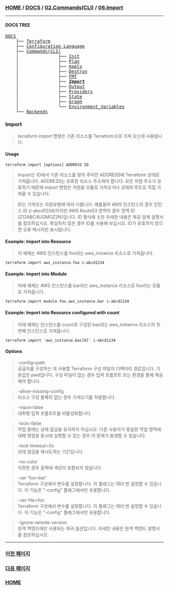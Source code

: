 ### [HOME](https://github.com/MZCMSC/Terraform/blob/main/README.md) / [DOCS](https://github.com/MZCMSC/Terraform/blob/main/DOCS/README.md) / [02.Commands(CLI)](https://github.com/MZCMSC/Terraform/blob/main/DOCS/02_Commands(CLI)/README.md) / [06.Import](https://github.com/MZCMSC/Terraform/blob/main/DOCS/02_Commands(CLI)/06_Import/README.md)

---

#### DOCS TREE

<pre>
<a href = "https://github.com/MZCMSC/Terraform/blob/main/DOCS/README.md">DOCS</a>
    ├── <a href = "https://github.com/MZCMSC/Terraform/blob/main/DOCS/00_Terraform/README.md">Terraform</a>
    ├── <a href = "https://github.com/MZCMSC/Terraform/blob/main/DOCS/01_Configuration_Language/README.md">Configuration Language</a>
    ├── <a href ="https://github.com/MZCMSC/Terraform/blob/main/DOCS/02_Commands(CLI)/README.md">Commands(CLI)</a>
    │               ├── <a href = "https://github.com/MZCMSC/Terraform/blob/main/DOCS/02_Commands(CLI)/01_Init/README.md">Init</a>
    │               ├── <a href = "https://github.com/MZCMSC/Terraform/blob/main/DOCS/02_Commands(CLI)/02_Plan/README.md">Plan</a>
    │               ├── <a href = "https://github.com/MZCMSC/Terraform/blob/main/DOCS/02_Commands(CLI)/03_Apply/README.md">Apply</a>
    │               ├── <a href = "https://github.com/MZCMSC/Terraform/blob/main/DOCS/02_Commands(CLI)/04_Destroy/README.md">Destroy</a>
    │               ├── <a href = "https://github.com/MZCMSC/Terraform/blob/main/DOCS/02_Commands(CLI)/05_FMT/README.md">FMT</a>
    │               ├── <i><b><a href = "https://github.com/MZCMSC/Terraform/blob/main/DOCS/02_Commands(CLI)/06_Import/README.md">Import</a></b></i>
    │               ├── <a href = "https://github.com/MZCMSC/Terraform/blob/main/DOCS/02_Commands(CLI)/07_Output/README.md">Output</a>
    │               ├── <a href = "https://github.com/MZCMSC/Terraform/blob/main/DOCS/02_Commands(CLI)/08_Providers/README.md">Providers</a>
    │               ├── <a href = "https://github.com/MZCMSC/Terraform/blob/main/DOCS/02_Commands(CLI)/09_State/README.md">State</a>
    │               ├── <a href = "https://github.com/MZCMSC/Terraform/blob/main/DOCS/02_Commands(CLI)/10_Graph/README.md">Graph</a>
    │               └── <a href = "https://github.com/MZCMSC/Terraform/blob/main/DOCS/02_Commands(CLI)/11_Environment_Variables/README.md">Environment_Variables</a>
    └── <a href = "https://github.com/MZCMSC/Terraform/blob/main/DOCS/03_Backends/README.md">Backends</a>
</pre>

### Import

> terraform import 명령은 기존 리소스를 Terraform으로 가져 오는데 사용됩니다.

#### Usage

```
terraform import [options] ADDRESS ID
```

> Import는 ID에서 기존 리소스를 찾아 주어진 ADDRESS에 Terraform 상태로 가져옵니다.
> ADDRESS는 유효한 리소스 주소여야 합니다. 모든 자원 주소가 유효하기 때문에 import 명령은 자원을 모듈로 가져오거나 상태의 루트로 직접 가져올 수 있습니다.

> ID는 가져오는 자원유형에 따라 다릅니다. 예를들어 AWS 인스턴스의 경우 인턴스 ID (i-abcd1234)이지만 AWS Route53 영역의 경우 영역 ID (Z12ABC4UGMOZ2N)입니다. ID 형식에 ㅐ한 자세한 내용은 제공 업체 설명서를 참조하십시오. 확실하지 않은 경우 ID를 사용해 보십시오. ID가 유효하지 않으면 오류 메시지만 표시됩니다.

#### Example: Import into Resource

> 이 예제는 AWS 인스턴스를 foo라는 aws_instance 리소스로 가져옵니다.

```
terraform import aws_instance.foo i-abcd1234
```

#### Example: Import into Module

> 아래 예제는 AWS 인스턴스를 bar라는 aws_instance 리소스로 foo라는 모듈로 가져옵니다.

```
terraform import module.foo.aws_instance.bar i-abcd1234
```

#### Example: Import into Resource configured with count

> 아래 예제는 인스턴스를 count로 구성된 baz라는 aws_instance 리소스의 첫번째 인스턴스로 가져옵니다.

```
terraform import 'aws_instance.baz[0]' i-abcd1234
```

#### Options

> -config=path  
> 공급자를 구성하는 데 사용할 Terraform 구성 파일의 디렉터리 경로입니다. 기본값은 pwd입니다. 구성 파일이 없는 경우 입력 프롬프트 또는 환경을 통해 제공해야 합니다.

> -allow-missing-config  
> 리소스 구성 블록이 없는 경우 가져오기를 허용합니다.

> -input=false  
> 대화형 입력 프롬프트를 비활성화합니다.

> -lock=false  
> 작업 중에는 상태 잠금을 유지하지 마십시오. 다른 사용자가 동일한 작업 영역에 대해 명령을 동시에 실행할 수 있는 경우 이 문제가 발생할 수 있습니다.

> -lock-timeout=0s  
> 상태 잠금을 재시도하는 기간입니다.

> -no-color  
> 지정한 경우 출력에 색상이 포함되지 않습니다.

> -var 'foo=bar'  
> Terraform 구성에서 변수를 설정합니다. 이 플래그는 여러 번 설정할 수 있습니다. 이 기능은 "-config" 플래그에서만 유용합니다.

> -var-file=foo  
> Terraform 구성에서 변수를 설정합니다. 이 플래그는 여러 번 설정할 수 있습니다. 이 기능은 "-config" 플래그에서만 유용합니다.

> -ignore-remote-version  
> 원격 백엔드에만 사용되는 희귀 옵션입니다. 자세한 내용은 원격 백엔드 설명서를 참조하십시오.

---

### [이전 페이지](https://github.com/MZCMSC/Terraform/blob/main/DOCS/02_Commands(CLI)/05_FMT/README.md)

### [다음 페이지](https://github.com/MZCMSC/Terraform/blob/main/DOCS/02_Commands(CLI)/07_Output/README.md)

### [HOME](https://github.com/MZCMSC/Terraform/blob/main/README.md)
